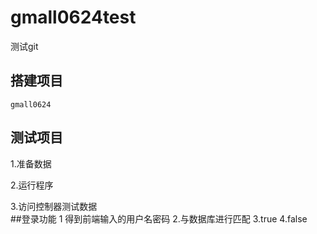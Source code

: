 # gmall0624test
测试git
## 搭建项目
    gmall0624
## 测试项目
   1.准备数据
   
   2.运行程序
   
   3.访问控制器测试数据    
##登录功能
    1 得到前端输入的用户名密码
    2.与数据库进行匹配
    3.true
    4.false